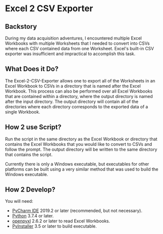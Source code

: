 # Excel 2 CSV Exporter

## Backstory
During my data acquisition adventures, I encountered multiple Excel Workbooks with multiple Worksheets that I needed to convert into CSVs where each CSV contained data from one Worksheet. Excel's built-in CSV exporter was insufficient and impractical to accomplish this task. 

## What Does it Do?
The Excel-2-CSV-Exporter allows one to export all of the Worksheets in an Excel Workbook to CSVs in a directory that is named after the Excel Workbook. This process can also be performed over all Excel Workbooks that are contained within a directory, where the output directory is named after the input directory. The output directory will contain all of the directories where each directory corresponds to the exported data of a single Workbook.

## How 2 use Script?
Run the script in the same directory as the Excel Workbook or directory that contains the Excel Workbooks that you would like to convert to CSVs and follow the prompt. The output directory will be written to the same directory that contains the script.

Currently there is only a Windows executable, but executables for other platforms can be built using a very similar method that was used to build the Windows executable.

## How 2 Develop?
You will need:
- [PyCharm IDE](https://www.jetbrains.com/pycharm/download/) 2019.2 or later (recommended, but not necessary). 
- [Python](https://www.python.org/downloads/) 3.7.4 or later.
- [openpyxl](https://openpyxl.readthedocs.io/en/stable/) 2.6.2 or later to read Excel Workbooks.
- [PyInstaller](https://pyinstaller.readthedocs.io/en/stable/) 3.5 or later to build executable.
